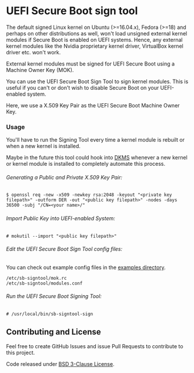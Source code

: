 # UEFI Secure Boot sign tool

The default signed Linux kernel on Ubuntu (>=16.04.x), Fedora (>=18) and perhaps on other distributions as well, won't load unsigned external kernel modules if Secure Boot is enabled on UEFI systems.
Hence, any external kernel modules like the Nvidia proprietary kernel driver, VirtualBox kernel driver etc. won't work.

External kernel modules must be signed for UEFI Secure Boot using a Machine Owner Key (MOK).

You can use the UEFI Secure Boot Sign Tool to sign kernel modules.
This is useful if you can't or don't wish to disable Secure Boot on your UEFI-enabled system.

Here, we use a X.509 Key Pair as the UEFI Secure Boot Machine Owner Key.

### Usage

You'll have to run the Signing Tool every time a kernel module is rebuilt or when a new kernel is installed.

Maybe in the future this tool could hook into [DKMS](https://github.com/dell/dkms) whenever a new kernel or kernel module is installed to completely automate this process.

###### Generating a Public and Private X.509 Key Pair:

    $ openssl req -new -x509 -newkey rsa:2048 -keyout "<private key filepath>" -outform DER -out "<public key filepath>" -nodes -days 36500 -subj "/CN=<your name>/"

###### Import Public Key into UEFI-enabled System:

    # mokutil --import "<public key filepath>"

###### Edit the UEFI Secure Boot Sign Tool config files:

You can check out example config files in the [examples directory](https://github.com/aneesh-neelam/uefi-sb-signtool/tree/master/examples).

    /etc/sb-signtool/mok.rc
    /etc/sb-signtool/modules.conf

###### Run the UEFI Secure Boot Signing Tool:

    # /usr/local/bin/sb-signtool-sign

## Contributing and License

Feel free to create GitHub Issues and issue Pull Requests to contribute to this project.

Code released under [BSD 3-Clause License](https://github.com/aneesh-neelam/uefi-sb-signtool/blob/master/LICENSE).
